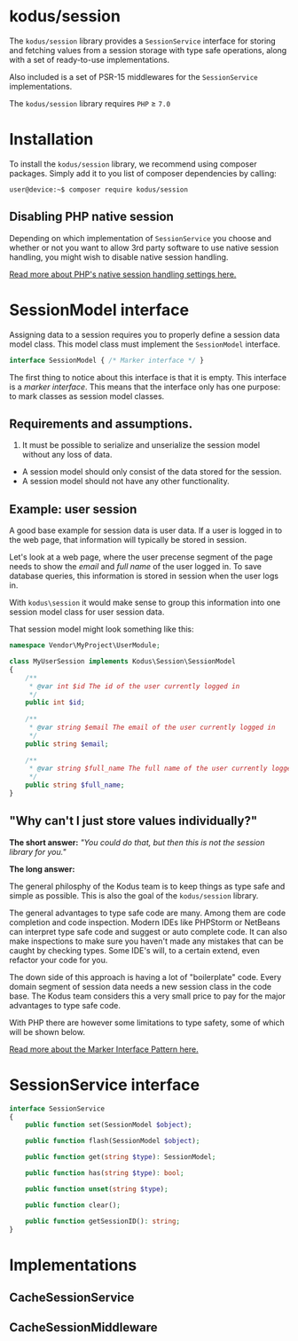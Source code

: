 kodus/session
=============
The `kodus/session` library provides a `SessionService` interface for storing and fetching values from a session storage with
type safe operations, along with a set of ready-to-use implementations.

Also included is a set of PSR-15 middlewares for the `SessionService` implementations.

The `kodus/session` library requires `PHP` &ge; `7.0`

# Installation

To install the `kodus/session` library, we recommend using composer packages.
Simply add it to you list of composer dependencies by calling:

```
user@device:~$ composer require kodus/session
```

## Disabling PHP native session
Depending on which implementation of `SessionService` you choose and whether or not you want to allow 3rd party
software to use native session handling, you might wish to disable native session handling.

[Read more about PHP's native session handling settings here.](http://php.net/manual/en/session.configuration.php)

# SessionModel interface

Assigning data to a session requires you to properly define a session data model class. This model class must
implement the `SessionModel` interface.

```php
interface SessionModel { /* Marker interface */ }
```

The first thing to notice about this interface is that it is empty. This interface is a *marker interface*. This means
that the interface only has one purpose: to mark classes as session model classes.

## Requirements and assumptions.

1. It must be possible to serialize and unserialize the session model without any loss of data.
*  A session model should only consist of the data stored for the session.
*  A session model should not have any other functionality.

## Example: user session

A good base example for session data is user data. If a user is logged in to the web page, that information will
typically be stored in session.

Let's look at a web page, where the user precense segment of the page needs to show the *email* and *full name* of the
user logged in. To save database queries, this information is stored in session when the user logs in.

With `kodus\session` it would make sense to group this information into one session model class for user session data.

That session model might look something like this:

```php
namespace Vendor\MyProject\UserModule;

class MyUserSession implements Kodus\Session\SessionModel
{
    /** 
     * @var int $id The id of the user currently logged in 
     */
    public int $id;
    
    /** 
     * @var string $email The email of the user currently logged in 
     */
    public string $email;
    
    /** 
     * @var string $full_name The full name of the user currently logged in 
     */
    public string $full_name;
}
```

## "Why can't I just store values individually?"

**The short answer:** *"You could do that, but then this is not the session library for you."*

**The long answer:** 

The general philosphy of the Kodus team is to keep things as type safe and simple as possible.
This is also the goal of the `kodus/session` library.

The general advantages to type safe code are many. Among them are code completion and code inspection. Modern
IDEs like PHPStorm or NetBeans can interpret type safe code and suggest or auto complete code. It can also make
inspections to make sure you haven't made any mistakes that can be caught by checking types. Some IDE's will, to a
certain extend, even refactor your code for you.

The down side of this approach is having a lot of "boilerplate" code. Every domain segment of session data needs a
new session class in the code base. The Kodus team considers this a very small price to pay for the major advantages
to type safe code.

With PHP there are however some limitations to type safety, some of which will be shown below.




[Read more about the Marker Interface Pattern here.](https://en.wikipedia.org/wiki/Marker_interface_pattern)

# SessionService interface

```php
interface SessionService
{
    public function set(SessionModel $object);

    public function flash(SessionModel $object);

    public function get(string $type): SessionModel;

    public function has(string $type): bool;

    public function unset(string $type);

    public function clear();

    public function getSessionID(): string;
}
```

# Implementations

## CacheSessionService

## CacheSessionMiddleware